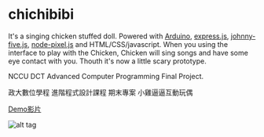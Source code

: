 # chichibibi
It's a singing chicken stuffed doll.
Powered with [Arduino](https://www.arduino.cc/), [express.js](http://expressjs.com/), [johnny-five.js](http://johnny-five.io/), [node-pixel.js](https://github.com/ajfisher/node-pixel) and HTML/CSS/javascript.
When you using the interface to play with the Chicken, Chicken will sing songs and have some eye contact with you.
Thouth it's now a little scary prototype.


NCCU DCT Advanced Computer Programming Final Project.

政大數位學程 進階程式設計課程 期末專案
小雞逼逼互動玩偶

[Demo影片](https://www.youtube.com/watch?v=m91Bfp0p6q8)

![alt tag](https://raw.githubusercontent.com/tzuyulien/chichibibi/master/1.jpg)
